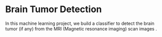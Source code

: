# Brain Tumor Detection
 In this machine learning project, we build a classifier to detect the brain tumor (if any) from the MRI (Magnetic resonance imaging) scan images .

